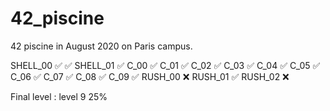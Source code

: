 # 42_piscine

42 piscine in August 2020 on Paris campus.

SHELL_00 :white_check_mark: :white_check_mark: 
SHELL_01 :white_check_mark: 
C_00 :white_check_mark: 
C_01 :white_check_mark: 
C_02 :white_check_mark: 
C_03 :white_check_mark: 
C_04 :white_check_mark: 
C_05 :white_check_mark: 
C_06 :white_check_mark: 
C_07 :white_check_mark: 
C_08 :white_check_mark: 
C_09 :white_check_mark: 
RUSH_00 :x: 
RUSH_01 :white_check_mark: 
RUSH_02 :x: 

Final level : level 9 25%
